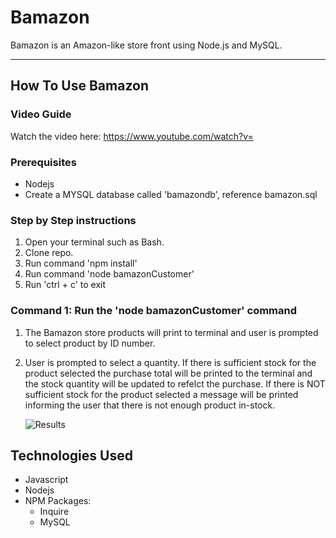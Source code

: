 # Bamazon
Bamazon is an Amazon-like store front using Node.js and MySQL.

- - -
## How To Use Bamazon
### **Video Guide**

Watch the video here: https://www.youtube.com/watch?v= 

### Prerequisites
* Nodejs
* Create a MYSQL database called 'bamazondb', reference bamazon.sql

### **Step by Step instructions**

1. Open your terminal such as Bash.
2. Clone repo.
3. Run command 'npm install'
4. Run command 'node bamazonCustomer'
5. Run 'ctrl + c' to exit

### **Command 1**: Run the 'node bamazonCustomer' command
    
1. The Bamazon store products will print to terminal and user is prompted to select product by ID number.
2. User is prompted to select a quantity. If there is sufficient stock for the product selected the purchase total will be printed to the terminal and the stock quantity will be updated to refelct the purchase. If there is NOT sufficient stock for the product selected a message will be printed informing the user that there is not enough product in-stock.
    
    ![Results](/Screenshots/concert-this.PNG)

## Technologies Used
* Javascript
* Nodejs
* NPM Packages:
    * Inquire
    * MySQL
